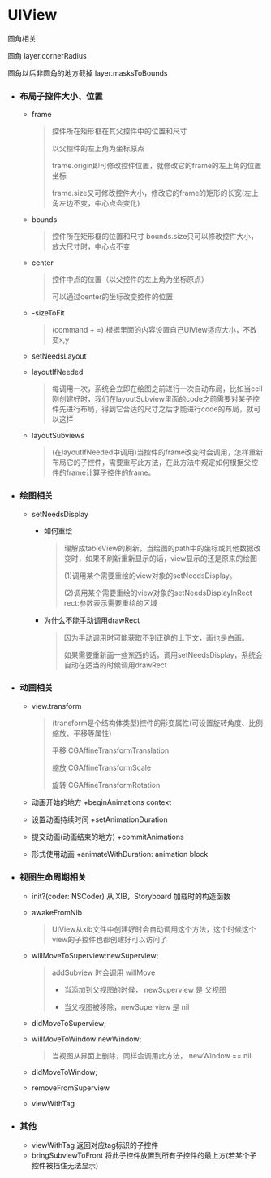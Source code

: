 # UIView

圆角相关

圆角 layer.cornerRadius

圆角以后非圆角的地方截掉 layer.masksToBounds 



- ### 布局子控件大小、位置

  - frame

    > 控件所在矩形框在其父控件中的位置和尺寸
    >
    > 以父控件的左上角为坐标原点
    >
    > frame.origin即可修改控件位置，就修改它的frame的左上角的位置坐标
    >
    > frame.size又可修改控件大小，修改它的frame的矩形的长宽(左上角左边不变，中心点会变化)

  - bounds

    > 控件所在矩形框的位置和尺寸 bounds.size只可以修改控件大小，放大尺寸时，中心点不变

  - center

    > 控件中点的位置（以父控件的左上角为坐标原点）
    >
    > 可以通过center的坐标改变控件的位置

  - -sizeToFit

    > (command + =) 根据里面的内容设置自己UIView适应大小，不改变x,y

  - setNeedsLayout

  - layoutIfNeeded

    > 每调用一次，系统会立即在绘图之前进行一次自动布局，比如当cell刚创建好时，我们在layoutSubview里面的code之前需要对某子控件先进行布局，得到它合适的尺寸之后才能进行code的布局，就可以这样

  - layoutSubviews 

    > (在layoutIfNeeded中调用)当控件的frame改变时会调用，怎样重新布局它的子控件，需要重写此方法，在此方法中规定如何根据父控件的frame计算子控件的frame。

- ### 绘图相关

  - setNeedsDisplay

    - 如何重绘

      > 理解成tableView的刷新，当绘图的path中的坐标或其他数据改变时，如果不刷新重新显示的话，view显示的还是原来的绘图
      >
      > (1)调用某个需要重绘的view对象的setNeedsDisplay。
      >
      > (2)调用某个需要重绘的view对象的setNeedsDisplayInRect rect:参数表示需要重绘的区域

    - 为什么不能手动调用drawRect

      > 因为手动调用时可能获取不到正确的上下文，画也是白画。
      >
      > 如果需要重新画一些东西的话，调用setNeedsDisplay，系统会自动在适当的时候调用drawRect

- ### 动画相关

  - view.transform 

    > (transform是个结构体类型)控件的形变属性(可设置旋转角度、比例缩放、平移等属性)
    >
    > 平移 CGAffineTransformTranslation
    >
    > 缩放 CGAffineTransformScale
    >
    > 旋转 CGAffineTransformRotation

  - 动画开始的地方 +beginAnimations context

  - 设置动画持续时间 +setAnimationDuration 

  - 提交动画(动画结束的地方) +commitAnimations

  - 形式使用动画 +animateWithDuration: animation block

- ### 视图生命周期相关

  - init?(coder: NSCoder) 从 XIB，Storyboard 加载时的构造函数

  - awakeFromNib

    > UIView从xib文件中创建好时会自动调用这个方法，这个时候这个view的子控件也都创建好可以访问了

  - willMoveToSuperview:newSuperview; 

    > addSubview 时会调用 willMove
    >
    > - 当添加到父视图的时候， newSuperview 是 父视图
    >
    > - 当父视图被移除，newSuperview 是 nil

  - didMoveToSuperview;

  - willMoveToWindow:newWindow;

    > 当视图从界面上删除，同样会调用此方法， newWindow == nil

  - didMoveToWindow;

  - removeFromSuperview

  - viewWithTag

- ### 其他

  - viewWithTag 返回对应tag标识的子控件
  - bringSubviewToFront 将此子控件放置到所有子控件的最上方(若某个子控件被挡住无法显示)